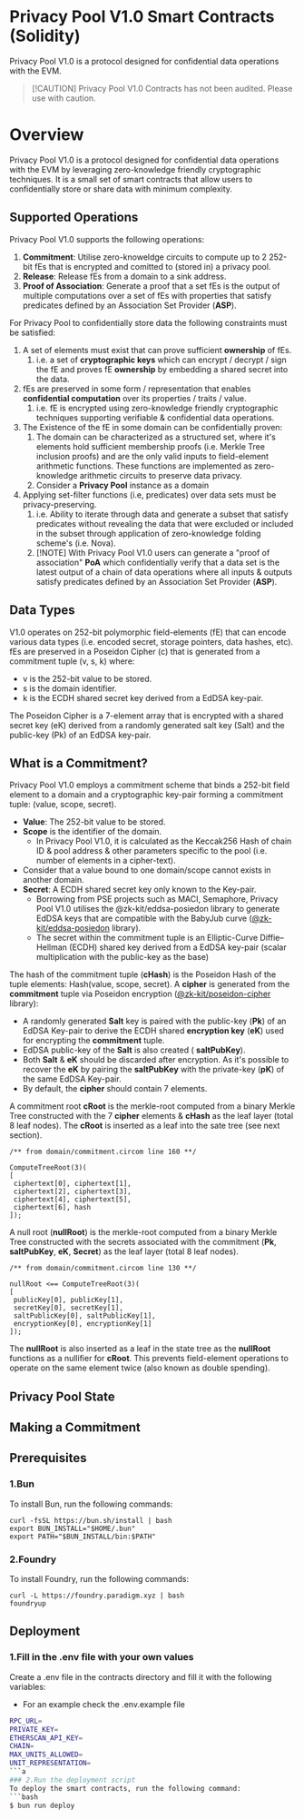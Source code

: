 
# Privacy Pool V1.0 Smart Contracts (Solidity)

Privacy Pool V1.0 is a protocol designed for confidential data operations with the EVM.

> [!CAUTION] Privacy Pool V1.0 Contracts has not been audited. Please use with caution.

# Overview

Privacy Pool V1.0 is a protocol designed for confidential data operations with the EVM by leveraging zero-knowledge friendly cryptographic techniques.
It is a small set of smart contracts that allow users to confidentially store or share data with minimum complexity.

## Supported Operations

Privacy Pool V1.0 supports the following operations:

1. **Commitment**: Utilise zero-knoweldge circuits to compute up to 2 252-bit fEs that is encrypted and comitted to (stored in) a privacy pool.
2. **Release**: Release fEs from a domain to a sink address.
3. **Proof of Association**: Generate a proof that a set fEs is the output of multiple computations over a set of fEs with properties that satisfy predicates defined by an Association Set Provider (**ASP**).

For Privacy Pool to confidentially store data the following constraints must be satisfied:

1. A set of elements must exist that can prove sufficient **ownership** of fEs.
   1. i.e. a set of **cryptographic keys** which can encrypt / decrypt / sign the fE and proves fE **ownership** by embedding a shared secret into the data.
2. fEs are preserved in some form / representation that enables **confidential computation** over its properties / traits / value.
   1. i.e. fE is encrypted using zero-knowledge friendly cryptographic techniques supporting verifiable & confidential data operations.
3. The Existence of the fE in some domain can be confidentially proven:
   1. The domain can be characterized as a structured set, where it's elements hold sufficient membership proofs (i.e. Merkle Tree inclusion proofs) and are the only valid inputs to field-element arithmetic functions. These functions are implemented as zero-knowledge arithmetic circuits to preserve data privacy.
   2. Consider a **Privacy Pool** instance as a domain
4. Applying set-filter functions (i.e, predicates) over data sets must be privacy-preserving.
   1. i.e. Ability to iterate through data and generate a subset that satisfy predicates without revealing the data that were excluded or included in the subset through application of zero-knowledge folding scheme's (i.e. Nova).
   2. [!NOTE] With Privacy Pool V1.0 users can generate a "proof of association" **PoA** which confidentially verify that a data set is the latest output of a chain of data operations where all inputs & outputs satisfy predicates defined by an Association Set Provider (**ASP**).

## Data Types

V1.0 operates on 252-bit polymorphic field-elements (fE) that can encode various data types (i.e. encoded secret, storage pointers, data hashes, etc).
fEs are preserved in a Poseidon Cipher (c) that is generated from a commitment tuple (v, s, k) where:

- v is the 252-bit value to be stored.
- s is the domain identifier.
- k is the ECDH shared secret key derived from a EdDSA key-pair.

The Poseidon Cipher is a 7-element array that is encrypted with a shared secret key (eK) derived from a randomly generated salt key (Salt) and the public-key (Pk) of an EdDSA key-pair.

## What is a Commitment?

Privacy Pool V1.0 employs a commitment scheme that binds a 252-bit field element to a domain and a cryptographic key-pair forming a commitment tuple: (value, scope, secret).

- **Value**: The 252-bit value to be stored.
- **Scope** is the identifier of the domain.
  - In Privacy Pool V1.0, it is calculated as the Keccak256 Hash of chain ID & pool address & other parameters specific to the pool (i.e. number of elements in a cipher-text).
- Consider that a value bound to one domain/scope cannot exists in another domain.
- **Secret**: A ECDH shared secret key only known to the Key-pair.
  - Borrowing from PSE projects such as MACI, Semaphore, Privacy Pool V1.0 utilises the @zk-kit/eddsa-posiedon library to generate EdDSA keys that are compatible with the BabyJub curve ([@zk-kit/eddsa-posiedon](https://zkkit.pse.dev/modules/_zk_kit_eddsa_poseidon.html) library).
  - The secret within the commitment tuple is an Elliptic-Curve Diffie–Hellman (ECDH) shared key derived from a EdDSA key-pair (scalar multiplication with the public-key as the base)

The hash of the commitment tuple (**cHash**) is the Poseidon Hash of the tuple elements: Hash(value, scope, secret).
A **cipher** is generated from the **commitment** tuple via Poseidon encryption ([@zk-kit/poseidon-cipher](https://github.com/privacy-scaling-explorations/zk-kit/tree/c9656231487e5a3cc86ac1941e79706fada011d4/packages/poseidon-cipher) library):

- A randomly generated **Salt** key is paired with the public-key (**Pk**) of an EdDSA Key-pair to derive the ECDH shared **encryption key** (**eK**) used for encrypting the **commitment** tuple.
- EdDSA public-key of the **Salt** is also created ( **saltPubKey**).
- Both **Salt** & **eK** should be discarded after encryption. As it's possible to recover the  **eK** by pairing the **saltPubKey** with the private-key (**pK**) of the same EdDSA Key-pair.
- By default, the **cipher** should contain 7 elements.

A commitment root **cRoot** is the merkle-root computed from a binary Merkle Tree constructed with the 7 **cipher** elements & **cHash** as the leaf layer (total 8 leaf nodes). The **cRoot** is inserted as a leaf into the sate tree (see next section).

    /** from domain/commitment.circom line 160 **/

    ComputeTreeRoot(3)(
    [
     ciphertext[0], ciphertext[1],
     ciphertext[2], ciphertext[3],
     ciphertext[4], ciphertext[5],
     ciphertext[6], hash
    ]);

A null root (**nullRoot**) is the merkle-root computed from a binary Merkle Tree constructed with the secrets associated with the commitment (**Pk**, **saltPubKey**, **eK**, **Secret**) as the leaf layer (total 8 leaf nodes).

    /** from domain/commitment.circom line 130 **/

    nullRoot <== ComputeTreeRoot(3)(
    [
     publicKey[0], publicKey[1],
     secretKey[0], secretKey[1],
     saltPublicKey[0], saltPublicKey[1],
     encryptionKey[0], encryptionKey[1]
    ]);

The **nullRoot** is also inserted as a leaf in the state tree  as  the **nullRoot** functions as a nullifier for **cRoot**. This prevents field-element operations to operate on the same element twice (also known as double spending).

## Privacy Pool State

## Making a Commitment

## Prerequisites

### 1.Bun

To install Bun, run the following commands:

```
curl -fsSL https://bun.sh/install | bash
export BUN_INSTALL="$HOME/.bun"
export PATH="$BUN_INSTALL/bin:$PATH"
```

### 2.Foundry

To install Foundry, run the following commands:

```
curl -L https://foundry.paradigm.xyz | bash
foundryup
```

## Deployment

### 1.Fill in the .env file with your own values

Create a .env file in the contracts directory and fill it with the following variables:

- For an example check the .env.example file

```bash
RPC_URL=
PRIVATE_KEY=
ETHERSCAN_API_KEY=
CHAIN=
MAX_UNITS_ALLOWED=
UNIT_REPRESENTATION=
```a
### 2.Run the deployment script
To deploy the smart contracts, run the following command:
```bash
$ bun run deploy
```
